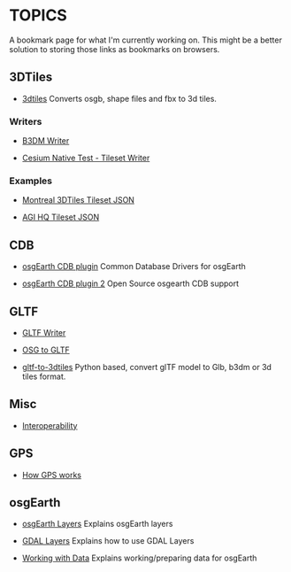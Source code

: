 # TOPICS
A bookmark page for what I'm currently working on. This might be a better solution to storing those links as bookmarks on browsers. 


## 3DTiles ##

- [3dtiles](https://github.com/fanvanzh/3dtiles) Converts osgb, shape files and fbx to 3d tiles.

### Writers ###

- [B3DM Writer](https://github.com/newpeople123/osgGISPlugins/blob/768924e824c64d970915775ef78839fcebb8f127/include/osgdb_b3dm/ReaderWriterB3DM.h)

- [Cesium Native Test - Tileset Writer](https://github.com/CesiumGS/cesium-native/blob/d36e59883e93be4cb05a08beabd7a854f85dfc52/Cesium3DTilesWriter/test/TestTilesetWriter.cpp#L25)



### Examples ###
- [Montreal 3DTiles Tileset JSON](https://maps.gnosis.earth/ogcapi/collections/montreal/3DTiles/tileset.json)

- [AGI HQ Tileset JSON](https://pelican-public.s3.amazonaws.com/3dtiles/agi-hq/tileset.json)


## CDB ## 
- [osgEarth CDB plugin](https://github.com/gajgeospatial/osgearth_cdb) Common Database Drivers for osgEarth

- [osgEarth CDB plugin 2](https://github.com/VisualAwarenessTech/osgearth_cdb) Open Source osgearth CDB support


## GLTF ##

- [GLTF Writer](https://github.com/gajgeospatial/osgearth-3.0.0_CDB/blob/7bce4162d87810d7b95eca5e6e5a8a01e9556b2b/src/osgEarthDrivers/gltf/GLTFWriter.h#L4)

- [OSG to GLTF](https://github.com/newpeople123/osgGISPlugins/blob/768924e824c64d970915775ef78839fcebb8f127/include/utils/OsgToGltf.h#L483)

- [gltf-to-3dtiles](https://github.com/xuzhusheng/gltf-to-3d-tiles) Python based, convert glTF model to Glb, b3dm or 3d tiles format.

## Misc ## 

- [Interoperability](https://github.com/opengeospatial/OGC-ISG-Sprint-Sep-2020/blob/master/Sprint%20Report/20-087_Interoperable_Simulation_and_Gaming_Sprint_Engineering_Report.pdf)

## GPS ##

- [How GPS works](https://ciechanow.ski/gps/?utm_campaign=Blogroll&utm_content=254504532&utm_medium=social&utm_source=twitter&hss_channel=tw-1094007547952914432)

## osgEarth ##

- [osgEarth Layers](https://docs.osgearth.org/en/latest/layers.html) Explains osgEarth layers

- [GDAL Layers](https://docs.osgearth.org/en/latest/gdal.html) Explains how to use GDAL Layers

- [Working with Data](https://docs.osgearth.org/en/latest/data.html) Explains working/preparing data for osgEarth


